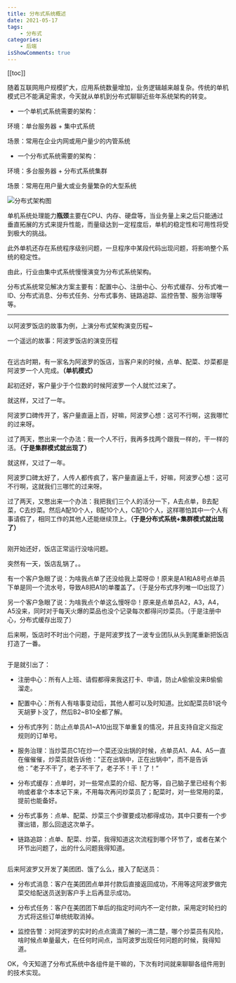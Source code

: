 ```yaml
---
title: 分布式系统概述
date: 2021-05-17
tags:
    - 分布式
categories:
    - 后端
isShowComments: true
---
```


<Boxx/>

[[toc]]

随着互联网用户规模扩大，应用系统数量增加，业务逻辑越来越复杂。传统的单机模式已不能满足需求，今天就从单机到分布式聊聊近些年系统架构的转变。

<!-- more -->

- 一个单机式系统需要的架构：

环境：单台服务器 + 集中式系统

场景：常用在企业内网或用户量少的内管系统

- 一个分布式系统需要的架构：

环境：多台服务器 + 分布式系统集群

场景：常用在用户量大或业务量繁杂的大型系统

![分布式架构图](/znote/img/backend/w670h390irtymmw8686038refernsinaim.jpg)

单机系统处理能力**瓶颈**主要在CPU、内存、硬盘等，当业务量上来之后只能通过垂直拓展的方式来提升性能，而量级达到一定程度后，单机的稳定性和可用性将受到极大的挑战。

此外单机还存在系统程序级别问题，一旦程序中某段代码出现问题，将影响整个系统的稳定性。

由此，行业由集中式系统慢慢演变为分布式系统架构。

分布式系统常见解决方案主要有：配置中心、注册中心、分布式缓存、分布式唯一ID、分布式消息、分布式任务、分布式事务、链路追踪、监控告警、服务治理等等。

<hr/>

以阿波罗饭店的故事为例，上演分布式架构演变历程~

一个遥远的故事：阿波罗饭店的演变历程

<p align="center"><img style="border-radius:30%;pointer-events:none;transform: scale(0.8);"  :src="$withBase('/img/backend/4e97afc27d1ed21b532a9782ba6eddc450da3ffd.gif')" width=160></p>

在远古时期，有一家名为阿波罗的饭店，当客户来的时候，点单、配菜、炒菜都是阿波罗一个人完成。**（单机模式）**

起初还好，客户量少于个位数的时候阿波罗一个人就忙过来了。



就这样，又过了一年。

阿波罗口碑传开了，客户量直逼上百，好嘛，阿波罗心想：这可不行啊，这我哪忙的过来呀。

过了两天，憋出来一个办法：我一个人不行，我再多找两个跟我一样的，干一样的活。**（于是集群模式就出现了）**



就这样，又过了一年。

阿波罗口碑太好了，人传人都传疯了，客户量直逼上千，好嘛，阿波罗心想：这可不行啊，这就我们三哪忙的过来呀。

过了两天，又憋出来一个办法：我把我们三个人的活分一下，A去点单，B去配菜，C去炒菜。然后A配10个人，B配10个人，C配10个人，这样哪怕其中一个人有事请假了，相同工作的其他人还能继续顶上。**（于是分布式系统+集群模式就出现了）**

<p align="center"><img style="border-radius:30%;pointer-events:none;transform: scale(0.8);" :src="$withBase('/img/backend/f8aec0ef76094b365326a28ab4cc7cd98d109d21.gif')" width=160></p>

刚开始还好，饭店正常运行没啥问题。

突然有一天，饭店乱锅了。。

有一个客户急眼了说：为啥我点单了还没给我上菜呀😡！原来是A1和A8号点单员下单是同一个流水号，导致A8把A1的单覆盖了。（于是分布式序列唯一ID出现了）

另一个客户急眼了说：为啥我点个单这么慢呀😡！原来是点单员A2，A3，A4，A5没来，同时对于每天火爆的菜品也没个记录每次都得问炒菜员。（于是注册中心，分布式缓存出现了）

后来啊，饭店时不时出个问题，于是阿波罗找了一波专业团队从头到尾重新把饭店打造了一番。

<p align="center"><img style="border-radius:30%;pointer-events:none;transform: scale(0.8);" :src="$withBase('/img/backend/48c832dbb6fd5266b69d8573bc18972bd4073622.gif')" width=160></p>

于是就引出了：

- 注册中心：所有人上班、请假都得来我这打卡、申请，防止A偷偷没来B偷偷溜走。

- 配置中心：所有人有啥事变动后，其他人都可以及时知道。比如配菜员B1说今天胡萝卜没了，然后B2~B10全都了解。

- 分布式序列：防止点单员A1~A10出现下单重复的情况，并且支持自定义指定规则的订单号。

- 服务治理：当炒菜员C1在炒一个菜还没出锅的时候，点单员A1、A4、A5一直在催催催，炒菜员就告诉他："正在出锅中，正在出锅中"，而不是告诉他：”老子不干了，老子不干了，老子不！干！了！“

- 分布式缓存：点单时，对一些常点菜的介绍、配方等，自己脑子里已经有个影响或者拿个本本记下来，不用每次再问炒菜员了；配菜时，对一些常用的菜，提前也能备好。

- 分布式事务：点单、配菜、炒菜三个步骤要成功都得成功，其中只要有一个步骤出错，那么回退这次单子。

- 链路追踪：点单、配菜、炒菜，我得知道这次流程到哪个环节了，或者在某个环节出问题了，出的什么问题我得知道。

<p align="center"><img style="border-radius:30%;pointer-events:none;transform: scale(0.8);" :src="$withBase('/img/backend/48c832dbb6fd5266b6c18573bc18972bd50736f6.gif')" width=160></p>

后来阿波罗又开发了美团团、饿了么么，接入了配送员：

- 分布式消息：客户在美团团点单并付款后直接返回成功，不用等这阿波罗做完菜交给配送员送到客户手上后再显示成功。

- 分布式任务：客户在美团团下单后的指定时间内不一定付款，采用定时轮扫的方式将这些订单统统取消掉。

- 监控告警：对阿波罗的实时的点点滴滴了解的一清二楚，哪个炒菜员有风险，啥时候点单量最大，在任何时间点，当阿波罗出现任何问题的时候，我得知道。

OK，今天知道了分布式系统中各组件是干嘛的，下次有时间就来聊聊各组件用到的技术实现。
